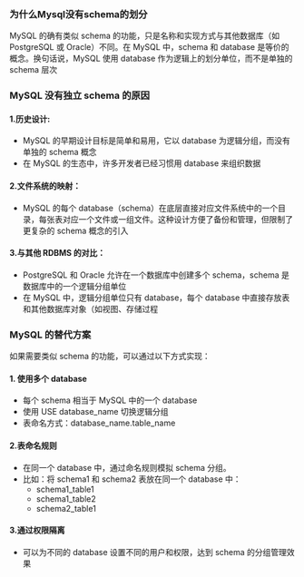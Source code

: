 ### 为什么Mysql没有schema的划分

MySQL 的确有类似 schema 的功能，只是名称和实现方式与其他数据库（如 PostgreSQL 或 Oracle）不同。在 MySQL 中，schema 和 database 是等价的概念。换句话说，MySQL 使用 database 作为逻辑上的划分单位，而不是单独的 schema 层次

### MySQL 没有独立 schema 的原因

#### 1.历史设计:
- MySQL 的早期设计目标是简单和易用，它以 database 为逻辑分组，而没有单独的 schema 概念
- 在 MySQL 的生态中，许多开发者已经习惯用 database 来组织数据

#### 2.文件系统的映射：
- MySQL 的每个 database（schema）在底层直接对应文件系统中的一个目录，每张表对应一个文件或一组文件。这种设计方便了备份和管理，但限制了更复杂的 schema 概念的引入

#### 3.与其他 RDBMS 的对比：
- PostgreSQL 和 Oracle 允许在一个数据库中创建多个 schema，schema 是数据库中的一个逻辑分组单位
- 在 MySQL 中，逻辑分组单位只有 database，每个 database 中直接存放表和其他数据库对象（如视图、存储过程

### MySQL 的替代方案
如果需要类似 schema 的功能，可以通过以下方式实现：

#### 1. 使用多个 database
- 每个 schema 相当于 MySQL 中的一个 database
- 使用 USE database_name 切换逻辑分组
- 表命名方式：database_name.table_name

#### 2.表命名规则
- 在同一个 database 中，通过命名规则模拟 schema 分组。
- 比如：将 schema1 和 schema2 表放在同一个 database 中：
    - schema1_table1
    - schema1_table2
    - schema2_table1

#### 3.通过权限隔离
- 可以为不同的 database 设置不同的用户和权限，达到 schema 的分组管理效果


